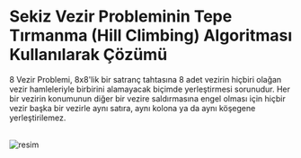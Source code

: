 # Sekiz Vezir Probleminin Tepe Tırmanma (Hill Climbing) Algoritması Kullanılarak Çözümü

8 Vezir Problemi, 8x8'lik bir satranç tahtasına 8 adet vezirin hiçbiri olağan vezir hamleleriyle birbirini alamayacak biçimde yerleştirmesi sorunudur. Her bir vezirin konumunun diğer bir vezire saldırmasına engel olması için hiçbir vezir başka bir vezirle aynı satıra, aynı kolona ya da aynı köşegene yerleştirilemez.
<br></br>

![resim](https://github.com/ecavgan/8QueensProblem/assets/57050270/18e67ef9-fd6b-4bd2-a70e-72c924596909)
